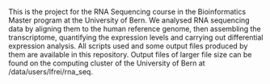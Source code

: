 This is the project for the RNA Sequencing course in the Bioinformatics Master program at the University of Bern.
We analysed RNA sequencing data by aligning them to the human reference genome, then assembling the transcriptome, 
quantifying the expression levels and carrying out differential expression analysis. All scripts used and some output files
produced by them are available in this repository. Output files of larger file size can be found on the computing cluster of the University of Bern at /data/users/lfrei/rna_seq.
